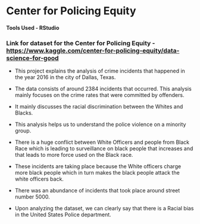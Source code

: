 # Center for Policing Equity

#### Tools Used - RStudio

### Link for dataset for the Center for Policing Equity - https://www.kaggle.com/center-for-policing-equity/data-science-for-good

- This project explains the analysis of crime incidents that happened in the year 2016 in the city of Dallas, Texas. 

- The data consists of around 2384 incidents that occurred. This analysis mainly focuses on the crime rates that were committed by offenders. 

- It mainly discusses the racial discrimination between the Whites and Blacks. 

- This analysis helps us to understand the police violence on a minority group.

- There is a huge conflict between White Officers and people from Black Race which is leading to surveillance on black people that increases and that leads to more force used on the Black race. 

- These incidents are taking place because the White officers charge more black people which in turn makes the black people attack the white officers back. 

- There was an abundance of incidents that took place around street number 5000. 

- Upon analyzing the dataset, we can clearly say that there is a Racial bias in the United States Police department.

